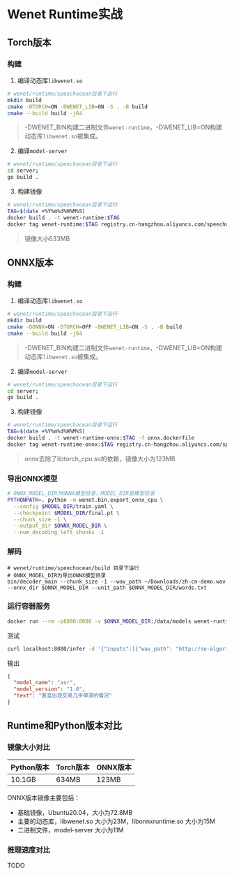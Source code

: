 # Wenet Runtime实战

## Torch版本

### 构建

1. 编译动态库`libwenet.so`

```bash
# wenet/runtime/speechocean目录下运行
mkdir build
cmake -DTORCH=ON -DWENET_LIB=ON -S . -B build
cmake --build build -j64
```

> -DWENET_BIN构建二进制文件`wenet-runtime`，-DWENET_LIB=ON构建动态库`libwenet.so`被集成。

2. 编译`model-server`

```bash
# wenet/runtime/speechocean目录下运行
cd server;
go build .
```

3. 构建镜像

```bash
# wenet/runtime/speechocean目录下运行
TAG=$(date +%Y%m%d%H%M%S)
docker build . -t wenet-runtime:$TAG
docker tag wenet-runtime:$TAG registry.cn-hangzhou.aliyuncs.com/speechocean/wenet-runtime:$TAG
```

> 镜像大小633MB

## ONNX版本

### 构建

1. 编译动态库`libwenet.so`

```bash
# wenet/runtime/speechocean目录下运行
mkdir build
cmake -DONNX=ON -DTORCH=OFF -DWENET_LIB=ON -S . -B build
cmake --build build -j64
```

> -DWENET_BIN构建二进制文件`wenet-runtime`，-DWENET_LIB=ON构建动态库`libwenet.so`被集成。

2. 编译`model-server`

```bash
# wenet/runtime/speechocean目录下运行
cd server;
go build .
```

3. 构建镜像

```bash
# wenet/runtime/speechocean目录下运行
TAG=$(date +%Y%m%d%H%M%S)
docker build . -t wenet-runtime-onnx:$TAG -f onnx.dockerfile
docker tag wenet-runtime-onnx:$TAG registry.cn-hangzhou.aliyuncs.com/speechocean/wenet-runtime:$TAG
```

> onnx去除了libtorch_cpu.so的依赖，镜像大小为123MB



### 导出ONNX模型

```bash
# ONNX_MODEL_DIR为ONNX模型目录，MODEL_DIR是模型目录
PYTHONPATH=. python -m wenet.bin.export_onnx_cpu \
  --config $MODEL_DIR/train.yaml \
  --checkpoint $MODEL_DIR/final.pt \
  --chunk_size -1 \
  --output_dir $ONNX_MODEL_DIR \
  --num_decoding_left_chunks -1
```

### 解码

```abash
# wenet/runtime/speechocean/build 目录下运行
# ONNX_MODEL_DIR为导出ONNX模型目录
bin/decoder_main --chunk_size -1 --wav_path ~/Downloads/zh-cn-demo.wav --onnx_dir $ONNX_MODEL_DIR --unit_path $ONNX_MODEL_DIR/words.txt
```

### 运行容器服务

```bash
docker run --rm -p8080:8080 -v $ONNX_MODEL_DIR:/data/models wenet-runtime-onnx -model_path /data/models/ -model_name wenet -model_version 1.0
```

测试

```bash
curl localhost:8080/infer -d '{"inputs":[{"wav_path": "http://so-algorithm-test.oss-cn-beijing.aliyuncs.com/samples/asr/zh-cn-02.wav"}]}'
```

输出

```json
{
  "model_name": "asr",
  "model_version": "1.0",
  "text": "甚至出现交易几乎停滞的情况"
}
```



## Runtime和Python版本对比

### 镜像大小对比

| Python版本 | Torch版本 | ONNX版本 |
| ---------- | --------- | -------- |
| 10.1GB     | 634MB     | 123MB    |

ONNX版本镜像主要包括：

- 基础镜像，Ubuntu20.04，大小为72.8MB
- 主要的动态库，libwenet.so 大小为23M，libonnxruntime.so 大小为15M
- 二进制文件，model-server 大小为11M

### 推理速度对比

TODO